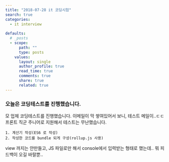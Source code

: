 ```yaml
---
title: "2018-07-28 it 코딩시험"
search: true
categories: 
  - it interview
  
defaults:
  # _posts
  - scope:
      path: ""
      type: posts
    values:
      layout: single
      author_profile: true
      read_time: true
      comments: true
      share: true
      related: true
---
```



### 오늘은 코딩테스트를 진행했습니다.

모 업체 코딩테스트를 진행했습니다. 이메일이 막 쌓여있어서 보니, 테스트 메일이..ㄷㄷ 프론트 직군 주니어로 지원해서 테스트는 무난했습니다.

```
1. 계산기 작성(ES6 로 작성)
2. 작성한 코드를 bundle 되게 구성(rollup.js 사용)
```

view 까지는 안만들고, JS 파일로만 해서 console에서 입력받는 형태로 했는데.. 뭐 피드백이 오길 바랄뿐..
